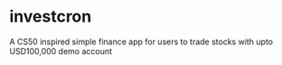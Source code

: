 # investcron
A CS50 inspired simple finance app for users to trade stocks with upto USD100,000 demo account
